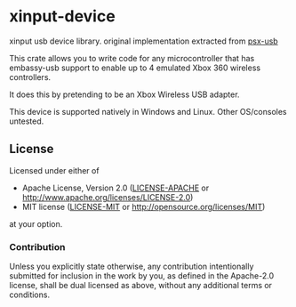 # xinput-device

xinput usb device library. original implementation extracted from [psx-usb](https://github.com/timokroeger/psx-usb)

This crate allows you to write code for any microcontroller that has embassy-usb support to enable up to 4 emulated Xbox 360 wireless controllers.

It does this by pretending to be an Xbox Wireless USB adapter.

This device is supported natively in Windows and Linux. Other OS/consoles untested.

## License

Licensed under either of

* Apache License, Version 2.0 ([LICENSE-APACHE](LICENSE-APACHE) or
  <http://www.apache.org/licenses/LICENSE-2.0>)
* MIT license ([LICENSE-MIT](LICENSE-MIT) or <http://opensource.org/licenses/MIT>)

at your option.

### Contribution

Unless you explicitly state otherwise, any contribution intentionally submitted for inclusion in the
work by you, as defined in the Apache-2.0 license, shall be dual licensed as above, without any
additional terms or conditions.
